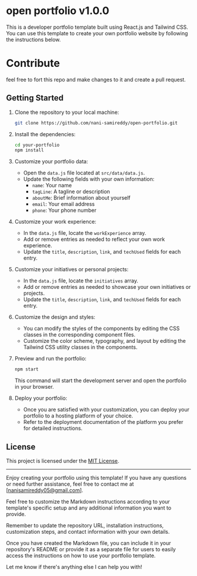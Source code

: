 
# open portfolio v1.0.0

This is a developer portfolio template built using React.js and Tailwind CSS. You can use this template to create your own portfolio website by following the instructions below.

# Contribute
feel free to fort this repo and make changes to it and create a pull request.

## Getting Started

1. Clone the repository to your local machine:

   ```bash
   git clone https://github.com/nani-samireddy/open-portfolio.git
   ```

2. Install the dependencies:

   ```bash
   cd your-portfolio
   npm install
   ```

3. Customize your portfolio data:

   - Open the `data.js` file located at `src/data/data.js`.
   - Update the following fields with your own information:
     - `name`: Your name
     - `tagLine`: A tagline or description
     - `aboutMe`: Brief information about yourself
     - `email`: Your email address
     - `phone`: Your phone number

4. Customize your work experience:

   - In the `data.js` file, locate the `workExperience` array.
   - Add or remove entries as needed to reflect your own work experience.
   - Update the `title`, `description`, `link`, and `techUsed` fields for each entry.

5. Customize your initiatives or personal projects:

   - In the `data.js` file, locate the `initiatives` array.
   - Add or remove entries as needed to showcase your own initiatives or projects.
   - Update the `title`, `description`, `link`, and `techUsed` fields for each entry.

6. Customize the design and styles:

   - You can modify the styles of the components by editing the CSS classes in the corresponding component files.
   - Customize the color scheme, typography, and layout by editing the Tailwind CSS utility classes in the components.

7. Preview and run the portfolio:

   ```bash
   npm start
   ```

   This command will start the development server and open the portfolio in your browser.

8. Deploy your portfolio:

   - Once you are satisfied with your customization, you can deploy your portfolio to a hosting platform of your choice.
   - Refer to the deployment documentation of the platform you prefer for detailed instructions.

## License

This project is licensed under the [MIT License](LICENSE).

---

Enjoy creating your portfolio using this template! If you have any questions or need further assistance, feel free to contact me at [nanisamireddy05@gmail.com].

Feel free to customize the Markdown instructions according to your template's specific setup and any additional information you want to provide.

Remember to update the repository URL, installation instructions, customization steps, and contact information with your own details.

Once you have created the Markdown file, you can include it in your repository's README or provide it as a separate file for users to easily access the instructions on how to use your portfolio template.

Let me know if there's anything else I can help you with!
